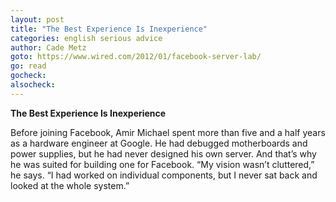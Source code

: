 ```yaml
---
layout: post
title: "The Best Experience Is Inexperience"
categories: english serious advice
author: Cade Metz
goto: https://www.wired.com/2012/01/facebook-server-lab/
go: read
gocheck:
alsocheck:
---
```

**The Best Experience Is Inexperience**

Before joining Facebook, Amir Michael spent more than five and a half years as a hardware engineer at Google. He had debugged motherboards and power supplies, but he had never designed his own server. And that’s why he was suited for building one for Facebook. “My vision wasn’t cluttered,” he says. “I had worked on individual components, but I never sat back and looked at the whole system.”
